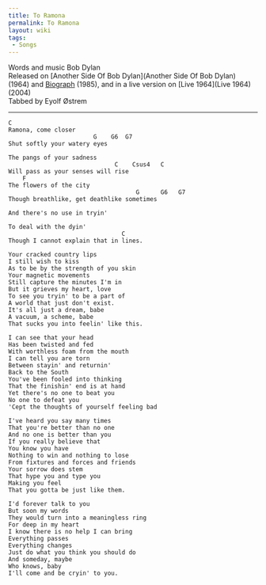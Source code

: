 ```yaml
---
title: To Ramona
permalink: To Ramona
layout: wiki
tags:
 - Songs
---
```


Words and music Bob Dylan  
Released on [Another Side Of Bob
Dylan](Another Side Of Bob Dylan) (1964) and
[Biograph](Biograph) (1985), and in a live version on [Live
1964](Live 1964) (2004)  
Tabbed by Eyolf Østrem

* * * * *

    C
    Ramona, come closer
                            G    G6  G7
    Shut softly your watery eyes

    The pangs of your sadness
                                  C    Csus4   C
    Will pass as your senses will rise
        F
    The flowers of the city
                                        G      G6   G7
    Though breathlike, get deathlike sometimes

    And there's no use in tryin'

    To deal with the dyin'
                                    C
    Though I cannot explain that in lines.

    Your cracked country lips
    I still wish to kiss
    As to be by the strength of you skin
    Your magnetic movements
    Still capture the minutes I'm in
    But it grieves my heart, love
    To see you tryin' to be a part of
    A world that just don't exist.
    It's all just a dream, babe
    A vacuum, a scheme, babe
    That sucks you into feelin' like this.

    I can see that your head
    Has been twisted and fed
    With worthless foam from the mouth
    I can tell you are torn
    Between stayin' and returnin'
    Back to the South
    You've been fooled into thinking
    That the finishin' end is at hand
    Yet there's no one to beat you
    No one to defeat you
    'Cept the thoughts of yourself feeling bad

    I've heard you say many times
    That you're better than no one
    And no one is better than you
    If you really believe that
    You know you have
    Nothing to win and nothing to lose
    From fixtures and forces and friends
    Your sorrow does stem
    That hype you and type you
    Making you feel
    That you gotta be just like them.

    I'd forever talk to you
    But soon my words
    They would turn into a meaningless ring
    For deep in my heart
    I know there is no help I can bring
    Everything passes
    Everything changes
    Just do what you think you should do
    And someday, maybe
    Who knows, baby
    I'll come and be cryin' to you.
